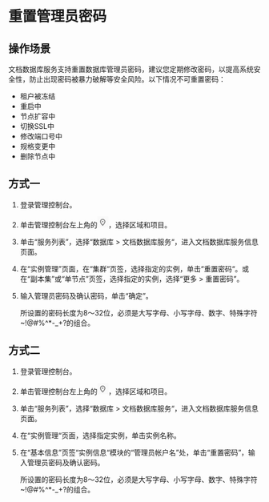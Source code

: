 # 重置管理员密码<a name="zh-cn_topic_reset_password"></a>

## 操作场景<a name="section1135544718030"></a>

文档数据库服务支持重置数据库管理员密码，建议您定期修改密码，以提高系统安全性，防止出现密码被暴力破解等安全风险。以下情况不可重置密码：

-   租户被冻结
-   重启中
-   节点扩容中
-   切换SSL中
-   修改端口号中
-   规格变更中
-   删除节点中

## 方式一<a name="zh-cn_topic_0052853250_section59807924105129"></a>

1.  登录管理控制台。
2.  单击管理控制台左上角的![](figures/region.png)，选择区域和项目。
3.  单击“服务列表”，选择“数据库  \>  文档数据库服务“，进入文档数据库服务信息页面。
4.  在“实例管理”页面，在“集群“页签，选择指定的实例，单击“重置密码“。或在“副本集”或“单节点”页签，选择指定的实例，选择“更多 \> 重置密码”。
5.  输入管理员密码及确认密码，单击“确定”。

    所设置的密码长度为8～32位，必须是大写字母、小写字母、数字、特殊字符\~!@\#%^\*-\_+?的组合。


## 方式二<a name="zh-cn_topic_0052853250_section4206283114638"></a>

1.  登录管理控制台。
2.  单击管理控制台左上角的![](figures/region.png)，选择区域和项目。
3.  单击“服务列表”，选择“数据库  \>  文档数据库服务“，进入文档数据库服务信息页面。
4.  在“实例管理“页面，选择指定实例，单击实例名称。
5.  在“基本信息”页签“实例信息“模块的“管理员帐户名”处，单击“重置密码”，输入管理员密码及确认密码。

    所设置的密码长度为8～32位，必须是大写字母、小写字母、数字、特殊字符\~!@\#%^\*-\_+?的组合。


